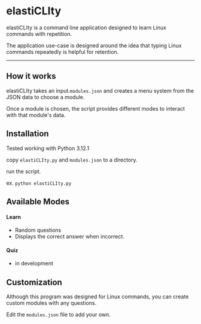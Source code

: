 # elastiCLIty

elastiCLIty is a command line application designed to learn Linux commands with repetition.

The application use-case is designed around the idea that typing Linux commands repeatedly is helpful for retention.

---

## How it works

elastiCLIty takes an input.`modules.json` and creates a menu system from the JSON data to choose a module.

Once a module is chosen, the script provides different modes to interact with that module's data.

## Installation

Tested working with Python 3.12.1

copy `elastiCLIty.py` and `modules.json` to a directory.

run the script.

ex. `python elastiCLIty.py`

## Available Modes

#### Learn

- Random questions
- Displays the correct answer when incorrect.

#### Quiz

- in development

## Customization

Although this program was designed for Linux commands, you can create custom modules with any questions.

Edit the `modules.json` file to add your own.

